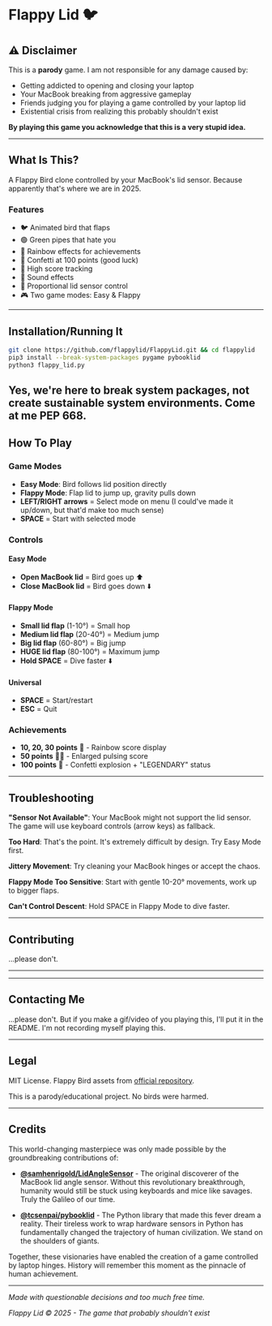 # Flappy Lid 🐦

## ⚠️ Disclaimer

This is a **parody** game. I am not responsible for any damage caused by:
- Getting addicted to opening and closing your laptop 
- Your MacBook breaking from aggressive gameplay
- Friends judging you for playing a game controlled by your laptop lid
- Existential crisis from realizing this probably shouldn't exist

**By playing this game you acknowledge that this is a very stupid idea.**

---

## What Is This?

A Flappy Bird clone controlled by your MacBook's lid sensor. Because apparently that's where we are in 2025.

### Features
- 🐦 Animated bird that flaps
- 🟢 Green pipes that hate you
- 🌈 Rainbow effects for achievements
- 🎊 Confetti at 100 points (good luck)
- 💾 High score tracking
- 🎵 Sound effects
- 📱 Proportional lid sensor control
- 🎮 Two game modes: Easy & Flappy
---

## Installation/Running It

```bash
git clone https://github.com/flappylid/FlappyLid.git && cd flappylid
pip3 install --break-system-packages pygame pybooklid
python3 flappy_lid.py
```
Yes, we're here to break system packages, not create sustainable system environments. Come at me PEP 668.
---

## How To Play

### Game Modes
- **Easy Mode**: Bird follows lid position directly
- **Flappy Mode**: Flap lid to jump up, gravity pulls down
- **LEFT/RIGHT arrows** = Select mode on menu (I could've made it up/down, but that'd make too much sense)
- **SPACE** = Start with selected mode

### Controls

#### Easy Mode
- **Open MacBook lid** = Bird goes up ⬆️
- **Close MacBook lid** = Bird goes down ⬇️

#### Flappy Mode  
- **Small lid flap** (1-10°) = Small hop
- **Medium lid flap** (20-40°) = Medium jump
- **Big lid flap** (60-80°) = Big jump  
- **HUGE lid flap** (80-100°) = Maximum jump
- **Hold SPACE** = Dive faster ⬇️

#### Universal
- **SPACE** = Start/restart
- **ESC** = Quit

### Achievements
- **10, 20, 30 points** 🌈 - Rainbow score display
- **50 points** 🌈💥 - Enlarged pulsing score  
- **100 points** 🎊 - Confetti explosion + "LEGENDARY" status

---

## Troubleshooting

**"Sensor Not Available"**: Your MacBook might not support the lid sensor. The game will use keyboard controls (arrow keys) as fallback.

**Too Hard**: That's the point. It's extremely difficult by design. Try Easy Mode first.

**Jittery Movement**: Try cleaning your MacBook hinges or accept the chaos.

**Flappy Mode Too Sensitive**: Start with gentle 10-20° movements, work up to bigger flaps.

**Can't Control Descent**: Hold SPACE in Flappy Mode to dive faster.

---

## Contributing

...please don't.

---


---

## Contacting Me

...please don't. But if you make a gif/video of you playing this, I'll put it in the README. I'm not recording myself playing this.

---

## Legal

MIT License. Flappy Bird assets from [official repository](https://github.com/samuelcust/flappy-bird-assets).

This is a parody/educational project. No birds were harmed.

---

## Credits

This world-changing masterpiece was only made possible by the groundbreaking contributions of:

- **[@samhenrigold/LidAngleSensor](https://github.com/samhenrigold/LidAngleSensor)** - The original discoverer of the MacBook lid angle sensor. Without this revolutionary breakthrough, humanity would still be stuck using keyboards and mice like savages. Truly the Galileo of our time.

- **[@tcsenpai/pybooklid](https://github.com/tcsenpai/pybooklid)** - The Python library that made this fever dream a reality. Their tireless work to wrap hardware sensors in Python has fundamentally changed the trajectory of human civilization. We stand on the shoulders of giants.

Together, these visionaries have enabled the creation of a game controlled by laptop hinges. History will remember this moment as the pinnacle of human achievement.

---

*Made with questionable decisions and too much free time.*

*Flappy Lid © 2025 - The game that probably shouldn't exist*
